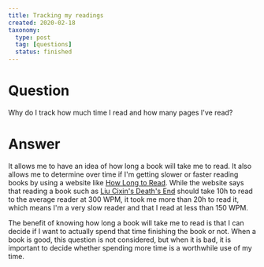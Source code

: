 ```yaml
---
title: Tracking my readings
created: 2020-02-18
taxonomy:
  type: post
  tag: [questions]
  status: finished
---
```


# Question
Why do I track how much time I read and how many pages I've read?

# Answer
It allows me to have an idea of how long a book will take me to read. It also allows me to determine over time if I'm getting slower or faster reading books by using a website like [How Long to Read](https://howlongtoread.com/). While the website says that reading a book such as [Liu Cixin's Death's End](https://howlongtoread.com/books/191142/Deaths-End) should take 10h to read to the average reader at 300 WPM, it took me more than 20h to read it, which means I'm a very slow reader and that I read at less than 150 WPM.

The benefit of knowing how long a book will take me to read is that I can decide if I want to actually spend that time finishing the book or not. When a book is good, this question is not considered, but when it is bad, it is important to decide whether spending more time is a worthwhile use of my time.
